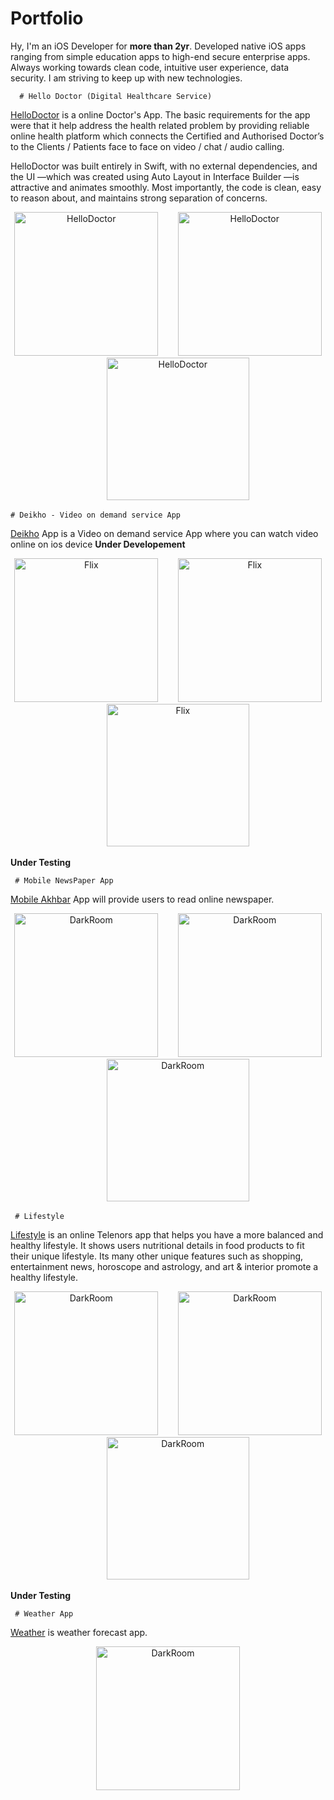 # Portfolio

<div class="entry">
    <p>Hy, I'm an iOS Developer for <strong>more than 2yr</strong>. Developed native iOS apps ranging from simple education apps to high-end secure enterprise apps. Always working towards clean code, intuitive user experience, data security. I am striving to keep up with new technologies.<br>
      
      # Hello Doctor (Digital Healthcare Service)
[HelloDoctor](https://apps.apple.com/us/app/hello-doctor-patient/id1502356693?ls=1) is a online Doctor's App. The basic requirements for the app were that it help address the health related problem by providing reliable online health platform which connects the Certified and Authorised Doctor’s to the Clients / Patients face to face on video / chat / audio calling.

HelloDoctor was built entirely in Swift, with no external dependencies, and the UI
        —which was created using Auto Layout in Interface Builder
        —is attractive and animates smoothly. Most importantly, the code is clean, easy to reason about, and maintains strong separation of concerns.
<p align="center">
<img src="hello doctor 1.jpeg" width="230"  title="HelloDoctor">&nbsp;&nbsp;&nbsp;&nbsp;&nbsp;&nbsp;&nbsp;&nbsp;<img src="hello doctor 2.jpeg" width="230" title="HelloDoctor">&nbsp;&nbsp;&nbsp;&nbsp;&nbsp;&nbsp;&nbsp;&nbsp;<img src="hello doctor 3.jpeg" width="228" title="HelloDoctor">
</p>
  
  
    # Deikho - Video on demand service App
[Deikho]() App is a Video on demand service App where you can watch video online on ios device <b>Under Developement </b>
<p align="center">
<img src="Deikho1.jpeg" width="230"  title="Flix">&nbsp;&nbsp;&nbsp;&nbsp;&nbsp;&nbsp;&nbsp;&nbsp;<img src="deikho2.jpeg" width="230" title="Flix">&nbsp;&nbsp;&nbsp;&nbsp;&nbsp;&nbsp;&nbsp;&nbsp;<img src="deikho3.jpeg" width="228" title="Flix">
</p>
<b>Under Testing</b>

     # Mobile NewsPaper App
[Mobile Akhbar]() App will provide users to read online newspaper.
<p align="center">
<img src="news1.jpeg" width="230"  title="DarkRoom">&nbsp;&nbsp;&nbsp;&nbsp;&nbsp;&nbsp;&nbsp;&nbsp;<img src="news2.jpeg" width="230" title="DarkRoom">&nbsp;&nbsp;&nbsp;&nbsp;&nbsp;&nbsp;&nbsp;&nbsp;<img src="news3.jpeg" width="228" title="DarkRoom">
</p>
    
     # Lifestyle
 [Lifestyle]() is an online Telenors app that helps you have a more balanced and healthy lifestyle. It shows users nutritional details in food products     to fit their unique lifestyle.
 Its many other unique features such as shopping, entertainment news, horoscope and astrology, and art & interior promote a healthy lifestyle.
<p align="center">
<img src="s2.png" width="230"  title="DarkRoom">&nbsp;&nbsp;&nbsp;&nbsp;&nbsp;&nbsp;&nbsp;&nbsp;<img src="s1.png" width="230" title="DarkRoom">&nbsp;&nbsp;&nbsp;&nbsp;&nbsp;&nbsp;&nbsp;&nbsp;<img src="s3.png" width="228" title="DarkRoom">
</p>
<b>Under Testing</b>
    
     # Weather App
 [Weather]() is weather forecast app.
<p align="center">
<img src="weather1.png" width="230"  title="DarkRoom">
</p>
